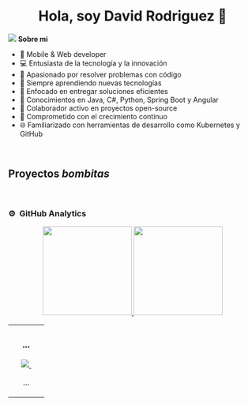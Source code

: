 <div align="center">
<h1 align="center">Hola, soy David Rodriguez 👋</h1>
</div>
<img src="https://files.fm/f/244ydwdgbb](https://media.licdn.com/dms/image/v2/D4E16AQHCLyYWeouz8w/profile-displaybackgroundimage-shrink_350_1400/profile-displaybackgroundimage-shrink_350_1400/0/1708130011032?e=1730332800&v=beta&t=r4T2zShmeksjxIeJt3t8Vstl9odiD0Qwjj47uEZMljg)">
<b>Sobre mi</b>


- 📲 Mobile & Web developer
- 💻 Entusiasta de la tecnología y la innovación
- 🚀 Apasionado por resolver problemas con código
- 🌱 Siempre aprendiendo nuevas tecnologías
- 🎯 Enfocado en entregar soluciones eficientes
- 🔧 Conocimientos en Java, C#, Python, Spring Boot y Angular
- 🤝 Colaborador activo en proyectos open-source
- 🧠 Comprometido con el crecimiento continuo
- 🌐 Familiarizado con herramientas de desarrollo como Kubernetes y GitHub
<br>

## Proyectos *bombitas*
<table>
<tr>
<td width="50%">
<h3 align="center">...</h3>
<div align="center">
<a href="..."></a>
<p>
<a href=".." target="_blank">
<img src="...">
</a>
<a href="" target="_blank">
<img src="">
</a>
</p>
<p>...</p>
</div>
                                                                                      
</td>
<br>

### ⚙️ &nbsp;GitHub Analytics

<p align="center">
<a href="https://github.com/ddavid222">
  <img height="180em" src="https://github-readme-stats-eight-theta.vercel.app/api?username=ArisGuimera&show_icons=true&theme=algolia&include_all_commits=true&count_private=true"/>
  <img height="180em" src="https://github-readme-stats-eight-theta.vercel.app/api/top-langs/?username=ArisGuimera&layout=compact&langs_count=8&theme=algolia"/>
</a>
</p>
<!--
**ddavid222/ddavid222** is a ✨ _special_ ✨ repository because its `README.md` (this file) appears on your GitHub profile.

Here are some ideas to get you started:

- 🔭 I’m currently working on ...
- 🌱 I’m currently learning ...
- 👯 I’m looking to collaborate on ...
- 🤔 I’m looking for help with ...
- 💬 Ask me about ...
- 📫 How to reach me: ...
- 😄 Pronouns: ...
- ⚡ Fun fact: ...
-->
